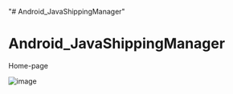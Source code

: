 "# Android_JavaShippingManager" 
# Android_JavaShippingManager

Home-page

![image](https://user-images.githubusercontent.com/64189668/161421657-566a3ac4-8d33-40e5-85af-1d04b923c70a.png)
